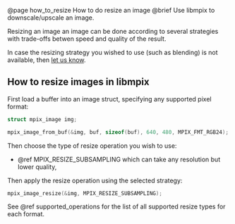 @page how_to_resize How to do resize an image
@brief Use libmpix to downscale/upscale an image.

Resizing an image an image can be done according to several strategies with trade-offs betwen
speed and quality of the result.

In case the resizing strategy you wished to use (such as blending) is not available, then
[let us know](https://github.com/libmpix/libmpix/issues/new).

## How to resize images in libmpix

First load a buffer into an image struct, specifying any supported pixel format:

```c
struct mpix_image img;

mpix_image_from_buf(&img, buf, sizeof(buf), 640, 480, MPIX_FMT_RGB24);
```

Then choose the type of resize operation you wish to use:

- @ref MPIX_RESIZE_SUBSAMPLING which can take any resolution but lower quality,

Then apply the resize operation using the selected strategy:

```c
mpix_image_resize(&img, MPIX_RESIZE_SUBSAMPLING);
```

See @ref supported_operations for the list of all supported resize types for each format.
